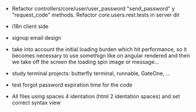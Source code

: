 * Refactor controllers/core/user/user_password "send_password" y "request_code" methods. Refactor core.users.rest.tests in server dir

* i18n client side

* signup email design

* take into account the initial loading burden which hit performance, so it becomes necessary to use somethign like on angular rendered and then we take off the screen the loading spin image or message...

* study terminal projects: butterfly terminal, runnable, GateOne, ...

* test forgot password expiration time for the code

* All files using spaces 4 identation (html 2 identation spaces) and set correct syntax view

